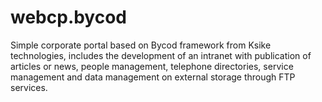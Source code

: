 # webcp.bycod
Simple corporate portal based on Bycod framework from Ksike technologies, includes the development of an intranet with publication of articles or news, people management, telephone directories, service management and data management on external storage through FTP services.
